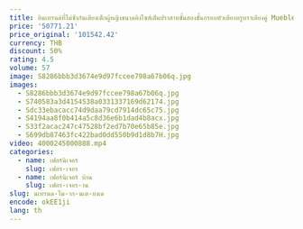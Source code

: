 ```yaml
---
title: อินเทรนด์ที่ไม่ซ้ํากันเตียงเด็กผู้หญิงขนาดคิงไซส์เต็มปราสาทชั้นสองชั้นกรอบหัวเตียงหรูหราเตียงคู่ Muebles เฟอร์นิเจอร์ที่ไม่ซ้ํากัน
price: '50771.21'
price_original: '101542.42'
currency: THB
discount: 50%
rating: 4.5
volume: 57
image: S8286bbb3d3674e9d97fccee798a67b06q.jpg
images:
  - S8286bbb3d3674e9d97fccee798a67b06q.jpg
  - S740583a3d4154538a0331337169d62174.jpg
  - Sdc33ebacacc74d9daa79cd7914dc65c75.jpg
  - S4194aa8f0b414a5c8d36e6b1dad4b8acx.jpg
  - S33f2acac247c47528bf2ed7b70e65b85e.jpg
  - S699db87463fc422bad0dd550b9d1d8b7H.jpg
video: 4000245000888.mp4
categories:
  - name: เฟอร์นิเจอร์
    slug: เฟอร-เจอร
  - name: เฟอร์นิเจอร์ บ้าน
    slug: เฟอร-เจอร-าน
slug: นเทรนด-ไม-าก-นเต-ยงเด
encode: okEE1ji
lang: th
---
```

  